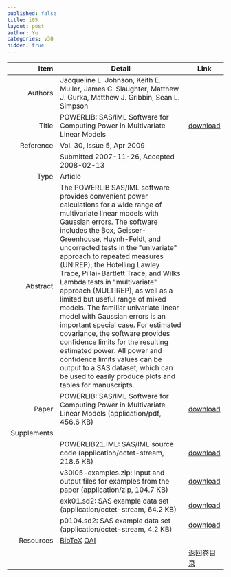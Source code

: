 ```yaml
---
published: false
title: i05
layout: post
author: Yu
categories: v30
hidden: true
---
```


| Item | Detail | Link |
|---:|---|---|
| Authors | Jacqueline L. Johnson, Keith E. Muller, James C. Slaughter, Matthew  J.  Gurka, Matthew  J.  Gribbin, Sean L. Simpson| |
| Title |POWERLIB: SAS/IML Software for Computing Power in Multivariate Linear Models | [download](http://www.jstatsoft.org/v30/i05/paper) |
| Reference |Vol. 30, Issue 5, Apr 2009 | |
| | Submitted 2007-11-26, Accepted 2008-02-13| | 
| Type | Article| |
| Abstract | The POWERLIB SAS/IML software provides convenient power calculations for a wide range of multivariate linear models  with Gaussian errors. The software includes the Box, Geisser-Greenhouse, Huynh-Feldt, and uncorrected tests in the "univariate" approach to  repeated measures (UNIREP), the Hotelling Lawley Trace, Pillai-Bartlett Trace, and Wilks Lambda tests in "multivariate" approach (MULTIREP),  as well as a limited but useful range of mixed models. The familiar univariate linear model with Gaussian errors is an important special case.  For estimated covariance, the software provides confidence limits for the resulting estimated power. All power and confidence limits values can  be output to a SAS dataset, which can be used to easily produce plots and tables for manuscripts.| |
| Paper | POWERLIB: SAS/IML Software for Computing Power in Multivariate Linear Models  (application/pdf, 456.6 KB)| [download](http://www.jstatsoft.org/v30/i05/paper) |
| Supplements | | |
| |POWERLIB21.IML: SAS/IML source code  (application/octet-stream, 218.6 KB)|  [download](http://www.jstatsoft.org/v30/i05/supp/1) |
| |v30i05-examples.zip: Input and output files for examples from the paper  (application/zip, 104.7 KB)|  [download](http://www.jstatsoft.org/v30/i05/supp/2) |
| |exk01.sd2: SAS example data set  (application/octet-stream, 64.2 KB)|  [download](http://www.jstatsoft.org/v30/i05/supp/3) |
| |p0104.sd2: SAS example data set  (application/octet-stream, 4.2 KB)|  [download](http://www.jstatsoft.org/v30/i05/supp/4) |
| Resources | [BibTeX](http://www.jstatsoft.org/v30/i05/bibtex) [OAI](http://www.jstatsoft.org/oai?verb=GetRecord&identifier=oai.jstatsoft/v30/i05&prefix=oai_dc)| |
| |  | [返回卷目录]({{site.baseurl}}/volume/v30.html) |